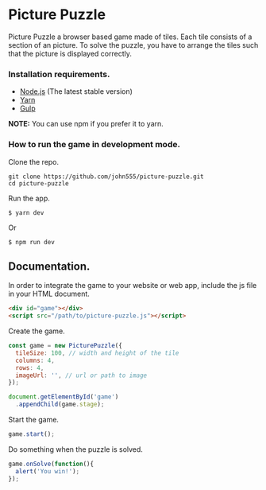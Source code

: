 # Picture Puzzle

Picture Puzzle a browser based game made of tiles. Each tile consists of a section of an picture. To solve the puzzle, you have to arrange the tiles such that the picture is displayed correctly.

### Installation requirements.
- [Node.js](https://nodejs.org/en/download/) (The latest stable version)
- [Yarn](https://yarnpkg.com/en/docs/install)
- [Gulp](https://gulpjs.com/)

__NOTE:__ You can use npm if you prefer it to yarn. 

### How to run the game in development mode.
Clone the repo.
```
git clone https://github.com/john555/picture-puzzle.git
cd picture-puzzle
```
Run the app.
```
$ yarn dev
```
Or 
```
$ npm run dev
```

## Documentation.

In order to integrate the game to your website or web app, include the js file in your HTML document.

```html
<div id="game"></div>
<script src="/path/to/picture-puzzle.js"></script>
```

Create the game.

```js
const game = new PicturePuzzle({
  tileSize: 100, // width and height of the tile
  columns: 4,
  rows: 4,
  imageUrl: '', // url or path to image
});

document.getElementById('game')
  .appendChild(game.stage);

```

Start the game.

```js
game.start();
```

Do something when the puzzle is solved.

```js
game.onSolve(function(){
  alert('You win!');
});
```
